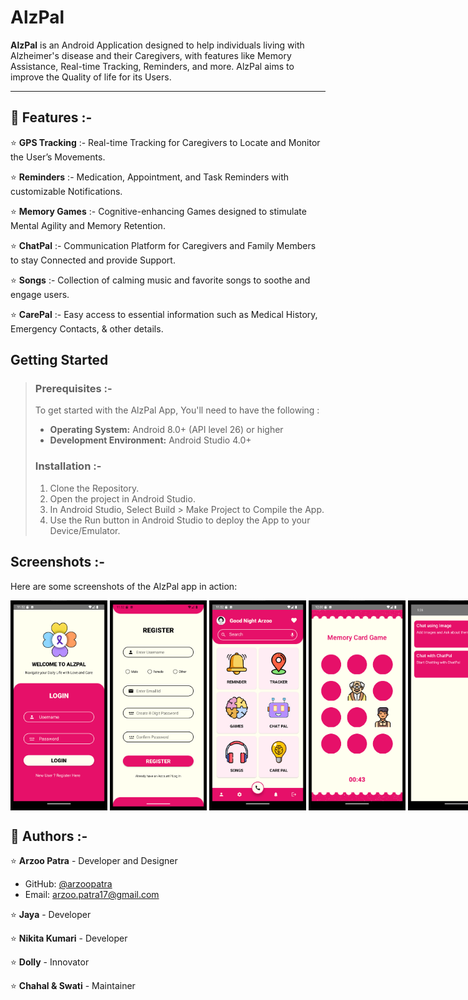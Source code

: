 # AlzPal

**AlzPal** is an Android Application designed to help individuals living with Alzheimer's disease and their Caregivers, with features like Memory Assistance, Real-time Tracking, Reminders, and more. AlzPal aims to improve the Quality of life for its Users.

---

## 🩷 Features :-

⭐ **GPS Tracking**  :- Real-time Tracking for Caregivers to Locate and Monitor the User’s Movements.

⭐ **Reminders**  :- Medication, Appointment, and Task Reminders with customizable Notifications.

⭐ **Memory Games**  :- Cognitive-enhancing Games designed to stimulate Mental Agility and Memory Retention.

⭐ **ChatPal**  :- Communication Platform for Caregivers and Family Members to stay Connected and provide Support.

⭐ **Songs**  :- Collection of calming music and favorite songs to soothe and engage users.

⭐ **CarePal**  :- Easy access to essential information such as Medical History, Emergency Contacts, & other details.

 
## Getting Started

>### Prerequisites :-
>
>To get started with the AlzPal App, You'll need to have the following :
>
>- **Operating System:** Android 8.0+ (API level 26) or higher  
>- **Development Environment:** Android Studio 4.0+  
>   
>### Installation :-
>
>1. Clone the Repository.
>2. Open the project in Android Studio.
>3. In Android Studio, Select Build > Make Project to Compile the App.
>4. Use the Run button in Android Studio to deploy the App to your Device/Emulator.


## Screenshots :-

Here are some screenshots of the AlzPal app in action:

<div style="display: flex; justify-content: space-between;">
  <img src="https://github.com/arzoopatra/AlzPal/blob/master/Screenshots/Login.png" alt="Login Screen" width="155" /> &nbsp;
  <img src="https://github.com/arzoopatra/AlzPal/blob/master/Screenshots/Registration.png" alt="Registration Screen" width="155"/> &nbsp;
  <img src="https://github.com/arzoopatra/AlzPal/blob/master/Screenshots/Dashboard.png" alt="Dashboard" width="155"/> &nbsp;
  <img src="https://github.com/arzoopatra/AlzPal/blob/master/Screenshots/Games.png" alt="Games" width="155"/> &nbsp;
  <img src="https://github.com/arzoopatra/AlzPal/blob/master/Screenshots/ChatPal.png" alt="ChatPal" width="155"/> &nbsp;
</div>
 
## 🩷 Authors :-

⭐ **Arzoo Patra** - Developer and Designer
  - GitHub: [@arzoopatra](https://github.com/arzoopatra)  
  - Email: [arzoo.patra17@gmail.com](mailto:arzoo.patra17@gmail.com)
 
⭐ **Jaya** - Developer    

⭐ **Nikita Kumari** - Developer  

⭐️ **Dolly** - Innovator

⭐️ **Chahal & Swati** - Maintainer
    

 
